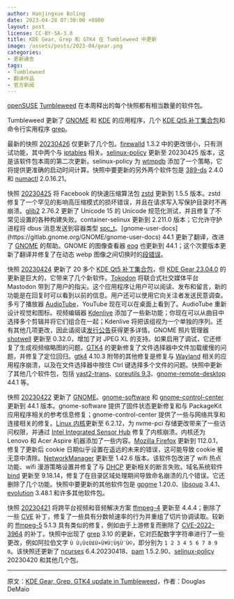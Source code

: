 ```yaml
---
author: Hanjingxue Boling
date: 2023-04-28 07:30:00 +0800
layout: post
license: CC-BY-SA-3.0
title: KDE Gear、Grep 和 GTK4 在 Tumbleweed 中更新
image: /assets/posts/2023-04/gear.png
categories:
- 更新通告
tags:
- Tumbleweed
- 翻译作品
- 官方新闻
---
```


[openSUSE](https://get.opensuse.org/) [Tumbleweed](https://get.opensuse.org/tumbleweed/) 在本周释出的每个快照都有相当数量的软件包。

Tumbleweed 更新了 [GNOME](https://www.gnome.org/) 和 [KDE](https://kde.org/) 的应用程序，几个 [KDE Qt5 补丁集合包](https://community.kde.org/Qt5PatchCollection)和命令行实用程序 [grep](https://www.gnu.org/software/grep/)。

最新的快照 [20230426](https://lists.opensuse.org/archives/list/factory@lists.opensuse.org/thread/H3G7QEVVHK46FPCMC5OPEG5PCXBVTQPF/) 仅更新了几个包。[firewalld](https://firewalld.org/) 1.3.2 中的更改很小，只有测试功能，其中两个与 [iptables](http://git.netfilter.org/iptables/) 相关。[selinux-policy](https://build.opensuse.org/package/show/security:SELinux/selinux-policy) 更新至 20230425 版本，这是该软件包本周的第二次更新。selinux-policy 为 [wtmpdb](https://build.opensuse.org/package/show/openSUSE:Factory/wtmpdb) 添加了一个策略，它将提供更准确的启动时间计算。快照中要更新的另外两个软件包是 [389-ds](https://en.wikipedia.org/wiki/389_Directory_Server) 2.4.0 和 [numactl](https://github.com/numactl/numactl) 2.0.16.21。

快照 [20230425](https://lists.opensuse.org/archives/list/factory@lists.opensuse.org/thread/FDGE2TTG45XHQFIFT2YHW57B6BQQO2OY/) 将 Facebook 的快速压缩算法包 [zstd](https://facebook.github.io/zstd/) 更新到 1.5.5 版本。zstd 修复了一个罕见的影响高压缩模式的损坏错误，并且在请求写入写保护目录时不再崩溃。[glib2](https://wiki.gnome.org/Projects/GLib) 2.76.2 更新了 Unicode 15 的 Unicode 规范化测试，并且修复了不常见设置的各种构建失败。container-selinux 更新到 2.211.0 版本；它允许守护进程将 dbus 消息发送到容器类型 [spc_t](https://danwalsh.livejournal.com/74754.html?)。[gnome-user-docs](https://gitlab.gnome.org/GNOME/gnome-user-docs) 44.1 更新了翻译，改进了 [GNOME](https://www.gnome.org/) 的帮助。GNOME 的图像查看器 [eog](https://wiki.gnome.org/Apps/EyeOfGnome) 也更新到 44.1；这个次要版本更新了翻译并修复了在动态 webp 图像之间切换时的[段错误](https://en.wikipedia.org/wiki/Segmentation_fault)。

快照 [20230424](https://lists.opensuse.org/archives/list/factory@lists.opensuse.org/thread/SZ3XOF5GUP3S7CLHCTI4GIPJCH6PWB52/) 更新了 20 多个 [KDE Qt5 补丁集合包](https://community.kde.org/Qt5PatchCollection)，但 [KDE Gear 23.04.0](https://kde.org/announcements/gear/23.04.0/) 的更新是巨大的，它带来了几个新软件。[Tokodon](https://apps.kde.org/tokodon/) 将联合式社交媒体平台 Mastodon 带到了用户的指尖。这个应用程序让用户可以阅读、发布和留言，新的功能是在回复时可以看到以前的信息。用户还可以使用它向关注者发送民意调查。多亏了播放器 [AudioTube](https://apps.kde.org/audiotube/)，YouTube 现在可以在桌面上看到了。AudioTube 重新设计视觉和图标。视频编辑器 [Kdenlive](https://kdenlive.org/en/) 添加了一些新功能；你现在可以从曲目中选择多个剪辑并将它们组合在一起；Kdenlive 将把该组视为一个单独的序列。还有其他几项更改，因此请阅读[发行公告](https://kde.org/announcements/gear/23.04.0/)获得更多详情。GNOME 照片管理器 [shotwell](https://gitlab.gnome.org/GNOME/shotwell) 更新至 0.32.0，增加了对 JPEG XL 的支持。如果启用了调试，它还修复了生成视频缩略图的问题。[GTK4](https://www.gtk.org/) 的更新修复了文件选择器中文件加载缓慢的问题，并修复了定位回归。[gtk4](https://www.gtk.org/) 4.10.3 附带的其他修复是修复与 [Wayland](https://wayland.freedesktop.org/) 相关的应用程序崩溃，以及在文件选择器中按住 Ctrl 键选择多个文件的问题。快照中更新了其他几个软件包，包括 [yast2-trans](https://software.opensuse.org/package/yast2-trans)、[coreutils 9.3](https://www.gnu.org/software/coreutils/manual/coreutils.html)、[gnome-remote-desktop](https://gitlab.gnome.org/GNOME/gnome-remote-desktop) 44.1 等。

快照 [20230422](https://lists.opensuse.org/archives/list/factory@lists.opensuse.org/thread/MH7RC4XX2WTH2VLGWUHH2MYVPHMZEDCS/) 更新了 [GNOME](https://www.gnome.org/)。[gnome-software](https://gitlab.gnome.org/GNOME/gnome-software) 和 [gnome-control-center](https://gitlab.gnome.org/GNOME/gnome-control-center) 更新到 44.1 版本。gnome-software 提供了固件状态更新修复和与 PackageKit 应用程序相关的参考信息修复；gnome-control-center 提供了一些与网络共享和连接相关的修复。[Linux 内核](https://www.kernel.org/)更新至 6.2.12，为 nvme-pci 存储更改带来了一些访问权限，并通过 [Intel Integrated Sensor Hub](https://docs.kernel.org/hid/intel-ish-hid.html) 修复了内核崩溃。内核还为 Lenovo 和 Acer Aspire 机器添加了一些内容。[Mozilla Firefox](https://www.mozilla.org/) 更新到 112.0.1，修复了更新后 cookie 日期似乎设置在遥远的未来的错误，这可能导致 cookie 被无意中清除。[NetworkManager](https://networkmanager.dev/) 更新至 1.42.6 版本。该软件包改进了 wifi 热点功能、wifi 漫游策略设置并修复了与 [DHCP](https://en.wikipedia.org/wiki/Dynamic_Host_Configuration_Protocol) 更新相关的断言失败。域名系统软件 [bind](https://bind9.readthedocs.io/) 更新至 9.18.14，修复了在目录区域处理期间导致命名崩溃的几个错误。它还删除了几个功能。快照中要更新的其他软件包是 [gpgme](https://gnupg.org/software/gpgme/index.html) 1.20.0、[libsoup](https://gitlab.gnome.org/GNOME/libsoup.git) 3.4.1、[evolution](https://wiki.gnome.org/Apps/Evolution) 3.48.1 和许多其他软件包。

快照 [20230421](https://lists.opensuse.org/archives/list/factory@lists.opensuse.org/thread/6GFTUCMK6XB4EONQ6CRS4Y7DKJBVP4GA/) 将跨平台视频和音频解决方案 [ffmpeg-4](https://www.ffmpeg.org/) 更新至 4.4.4；删除了一些 [CVE](https://en.wikipedia.org/wiki/Common_Vulnerabilities_and_Exposures) 补丁，修复了一些具有分数帧速率的行为并重组了切片协调读取。较新的 [ffmpeg-5](https://www.ffmpeg.org/) 5.1.3 具有类似的修复，例如由于上游修复而删除了 [CVE-2022-3964](https://www.suse.com/security/cve/CVE-2022-3964.html) 的补丁。快照中出现了 [grep](https://www.gnu.org/software/grep/) 3.10 的更新，它对匹配数字字符串进行了一些更改，例如阿拉伯文字 `Ù Ù¡Ù¢Ù£Ù¤Ù¥Ù¦Ù§Ù¨Ù©`，即分别为 `1 2 3 4 5 6 7 8 9 0`。该快照还更新了 [ncurses](https://en.wikipedia.org/wiki/Ncurses) 6.4.20230418、[pam](https://github.com/linux-pam/linux-pam) 1.5.2.90、[selinux-policy](https://build.opensuse.org/package/show/security:SELinux/selinux-policy) 20230420 和其他几个包。

------

原文：[KDE Gear, Grep, GTK4 update in Tumbleweed](https://news.opensuse.org/2023/04/28/gear-grep-gtk-up-in-tw/)，作者：Douglas DeMaio
